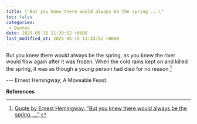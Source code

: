 ```yaml
---
title: \"But you knew there would always be the spring ...\"
toc: false
categories:
 - Quotes
date: 2025-05-15 11:33:52 +0800
last_modified_at: 2025-05-15 11:33:52 +0800
---
```


<div class="quote--left" markdown="1">

But you knew there would always be the spring, as you knew the river would flow again after it was frozen. When the cold rains kept on and killed the spring, it was as though a young person had died for no reason.[^1]

--- Ernest Hemingway, A Moveable Feast.

</div>

**References**

[^1]: [Quote by Ernest Hemingway: “But you knew there would always be the spring, ...”](https://www.goodreads.com/quotes/408059-but-you-knew-there-would-always-be-the-spring-as).